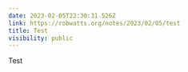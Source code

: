 ```yaml
---
date: 2023-02-05T22:30:31.526Z
link: https://robwatts.org/notes/2023/02/05/test
title: Test
visibility: public
---
```

Test
